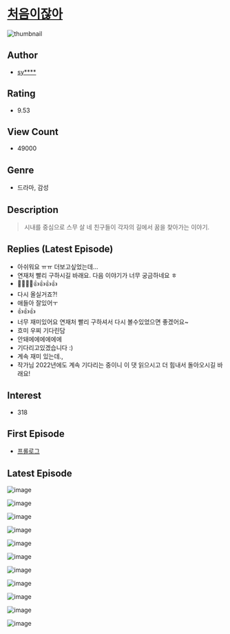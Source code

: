 # [처음이잖아](https://comic.naver.com/bestChallenge/list?titleId=758437)
![thumbnail](https://image-comic.pstatic.net/user_contents_data/challenge_comic/2020/10/27/339461/thumbnail_202x1640c66d947_3025_4628_8e46_432914ecd025_00000207.JPEG)

## Author
- [sy****](https://comic.naver.com/artistTitle?id=339461)

## Rating
- 9.53

## View Count
- 49000

## Genre
- 드라마, 감성

## Description
> 시내를 중심으로 스무 살 네 친구들이 각자의 길에서 꿈을 찾아가는 이야기.

## Replies (Latest Episode)
- 아쉬워요 ㅠㅠ 더보고싶었는데...
- 연재처 빨리 구하시길 바래요. 다음 이야기가 너무 궁금하네요 ㅎ
- 👏👏👏👏👍👍👍👍
- 다시 올실거죠?!
- 애들아 잘있어ㅜ
- 👍👍👍
- 너무 재미있어요 연재처 빨리 구하셔서 다시 볼수있었으면 좋겠어요~
- 흐미 우찌 기다린담
- 안돼에에에에에에
- 기다리고있겠습니다 :)
- 계속 재미 있는데.,
- 작가님 2022년에도 계속 기다리는 중이니 이 댓 읽으시고 더 힘내서 돌아오시길 바래요!

## Interest
- 318

## First Episode
- [프롤로그](https://comic.naver.com/bestChallenge/detail?titleId=758437&no=1)

## Latest Episode
![image](https://image-comic.pstatic.net/user_contents_data/challenge_comic/2021/01/04/339461/upload_3474303019178340454.jpeg)

![image](https://image-comic.pstatic.net/user_contents_data/challenge_comic/2021/01/04/339461/upload_3761966270634996020.jpeg)

![image](https://image-comic.pstatic.net/user_contents_data/challenge_comic/2021/01/04/339461/upload_7017234079430489185.jpeg)

![image](https://image-comic.pstatic.net/user_contents_data/challenge_comic/2021/01/04/339461/upload_3618138939823962466.jpeg)

![image](https://image-comic.pstatic.net/user_contents_data/challenge_comic/2021/01/04/339461/upload_7233965422057567280.jpeg)

![image](https://image-comic.pstatic.net/user_contents_data/challenge_comic/2021/01/04/339461/upload_7147883741941293670.jpeg)

![image](https://image-comic.pstatic.net/user_contents_data/challenge_comic/2021/01/04/339461/upload_3558466274909500516.jpeg)

![image](https://image-comic.pstatic.net/user_contents_data/challenge_comic/2021/01/04/339461/upload_3835208914855604325.jpeg)

![image](https://image-comic.pstatic.net/user_contents_data/challenge_comic/2021/01/04/339461/upload_3979318631190705461.jpeg)

![image](https://image-comic.pstatic.net/user_contents_data/challenge_comic/2021/01/04/339461/upload_4049079358339692343.jpeg)

![image](https://image-comic.pstatic.net/user_contents_data/challenge_comic/2021/01/04/339461/upload_3906649700902645809.jpeg)
